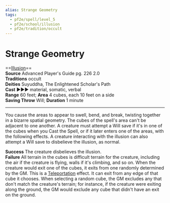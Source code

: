```yaml
---
alias: Strange Geometry
tags:
  - pf2e/spell/level_5
  - pf2e/school/illusion
  - pf2e/tradition/occult
---
```


# Strange Geometry

==[Illusion](Illusion.md)==  
__Source__ Advanced Player's Guide pg. 226 2.0  
**Traditions** occult  
**Deities** Suyuddha, The Enlightened Scholar's Path  
**Cast** ►►► material, somatic, verbal  
**Range** 60 feet; **Area** 4 cubes, each 10 feet on a side  
**Saving Throw** Will; **Duration** 1 minute

---

You cause the areas to appear to swell, bend, and break, twisting together in a bizarre spatial geometry. The cubes of the spell's area can't be adjacent to one another. A creature must attempt a Will save if it's in one of the cubes when you Cast the Spell, or if it later enters one of the areas, with the following effects. A creature interacting with the illusion can also attempt a Will save to disbelieve the illusion, as normal.

**Success** The creature disbelieves the illusion.  
**Failure** All terrain in the cubes is difficult terrain for the creature, including the air if the creature is flying, walls if it's climbing, and so on. When the creature would exit one of the cubes, it exits from one randomly determined by the GM. This is a [Teleportation](Teleportation.md) effect. It can exit from any edge of that cube it chooses. When selecting a random cube, the GM excludes any that don't match the creature's terrain; for instance, if the creature were exiting along the ground, the GM would exclude any cube that didn't have an exit on the ground.
